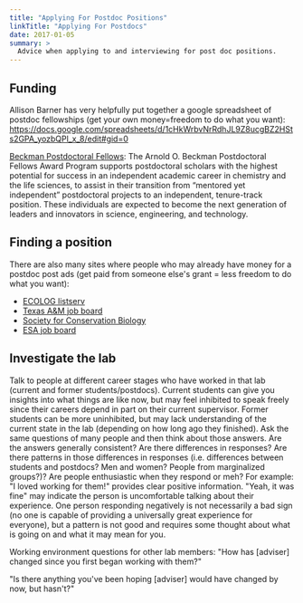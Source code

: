 ```yaml
---
title: "Applying For Postdoc Positions"
linkTitle: "Applying For Postdocs"
date: 2017-01-05
summary: >
  Advice when applying to and interviewing for post doc positions.
---
```


## Funding

Allison Barner has very helpfully put together a google spreadsheet of postdoc fellowships (get your own money=freedom to do what you want):
https://docs.google.com/spreadsheets/d/1cHkWrbvNrRdhJL9Z8ucgBZ2HSts2GPA_yozbQPl_x_8/edit#gid=0

[Beckman Postdoctoral Fellows](http://www.beckman-foundation.org/programs/beckman-postdoctoral-fellows): The Arnold O. Beckman Postdoctoral Fellows Award Program supports postdoctoral scholars with the highest potential for success in an independent academic career in chemistry and the life sciences, to assist in their transition from “mentored yet independent” postdoctoral projects to an independent, tenure-track position. These individuals are expected to become the next generation of leaders and innovators in science, engineering, and technology.

## Finding a position

There are also many sites where people who may already have money for a postdoc post ads (get paid from someone else's grant = less freedom to do what you want):

* [ECOLOG listserv](https://www.esa.org/membership/ecolog/)
* [Texas A&M job board](http://wfscjobs.tamu.edu/job-board/)
* [Society for Conservation Biology](http://careers.conbio.org/jobs/)
* [ESA job board](https://www.esa.org/esa/careers-and-certification/job-board/)

## Investigate the lab

Talk to people at different career stages who have worked in that lab (current and former students/postdocs). Current students can give you insights into what things are like now, but may feel inhibited to speak freely since their careers depend in part on their current supervisor. Former students can be more uninhibited, but may lack understanding of the current state in the lab (depending on how long ago they finished). Ask the same questions of many people and then think about those answers. Are the answers generally consistent? Are there differences in responses? Are there patterns in those differences in responses (i.e. differences between students and postdocs? Men and women? People from marginalized groups?)? Are people enthusiastic when they respond or meh? For example: "I loved working for them!" provides clear positive information. "Yeah, it was fine" may indicate the person is uncomfortable talking about their experience. One person responding negatively is not necessarily a bad sign (no one is capable of providing a universally great experience for everyone), but a pattern is not good and requires some thought about what is going on and what it may mean for you.

Working environment questions for other lab members:
"How has [adviser] changed since you first began working with them?"

"Is there anything you've been hoping [adviser] would have changed by now, but hasn't?"